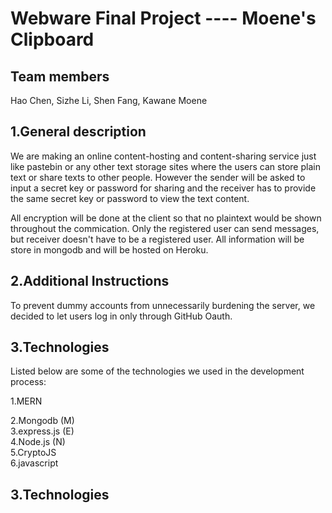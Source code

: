 # Webware Final Project ---- Moene's Clipboard

## Team members
Hao Chen, Sizhe Li, Shen Fang, Kawane Moene

## 1.General description
We are making an online content-hosting and content-sharing service just like pastebin or any other text storage sites where the users can store plain text or share texts to other people. However the sender will be asked to input a secret key or password for sharing and the receiver has to provide the same secret key or password to view the text content. 

All encryption will be done at the client so that no plaintext would be shown throughout the commication. Only the registered user can send messages, but receiver doesn't have to be a registered user. All information will be store in mongodb and will be hosted on Heroku.   

## 2.Additional Instructions 
To prevent dummy accounts from unnecessarily burdening the server, we decided to let users log in only through GitHub Oauth.

## 3.Technologies 
Listed below are some of the technologies we used in the development process:

 1.MERN  
 
 2.Mongodb (M)  
 3.express.js (E)  
 4.Node.js (N)  
 5.CryptoJS  
 6.javascript  

## 3.Technologies 

